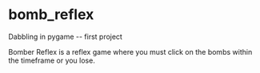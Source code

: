 # bomb_reflex

Dabbling in pygame -- first project

Bomber Reflex is a reflex game where you must click on the bombs within the timeframe or you lose.
